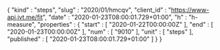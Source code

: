 {
  "kind" : "steps",
  "slug" : "2020/01/hmcqv",
  "client_id" : "https://www-api.jvt.me/fit",
  "date" : "2020-01-23T08:00:01.729+01:00",
  "h" : "h-measure",
  "properties" : {
    "start" : [ "2020-01-22T00:00:00Z" ],
    "end" : [ "2020-01-23T00:00:00Z" ],
    "num" : [ "9010" ],
    "unit" : [ "steps" ],
    "published" : [ "2020-01-23T08:00:01.729+01:00" ]
  }
}
